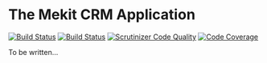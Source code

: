 The Mekit CRM Application
===========================

[![Build Status](https://travis-ci.org/adamjakab/mekit-crm-application.svg?branch=1.0)](https://travis-ci.org/adamjakab/mekit-crm-application)
[![Build Status](https://scrutinizer-ci.com/g/adamjakab/mekit-crm-application/badges/build.png?b=1.0)](https://scrutinizer-ci.com/g/adamjakab/mekit-crm-application/build-status/1.0)
[![Scrutinizer Code Quality](https://scrutinizer-ci.com/g/adamjakab/mekit-crm-application/badges/quality-score.png?b=1.0)](https://scrutinizer-ci.com/g/adamjakab/mekit-crm-application/?branch=1.0)
[![Code Coverage](https://scrutinizer-ci.com/g/adamjakab/mekit-crm-application/badges/coverage.png?b=1.0)](https://scrutinizer-ci.com/g/adamjakab/mekit-crm-application/?branch=1.0)

To be written...
